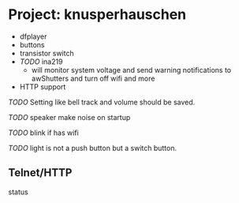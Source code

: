 # Project: knusperhauschen

* dfplayer
* buttons
* transistor switch
* *TODO* ina219
  * will monitor system voltage and send warning notifications to awShutters
    and turn off wifi and more
* HTTP support

*TODO* Setting like bell track and volume should be saved.

*TODO* speaker make noise on startup

*TODO* blink if has wifi

*TODO* light is not a push button but a switch button.

## Telnet/HTTP

status
